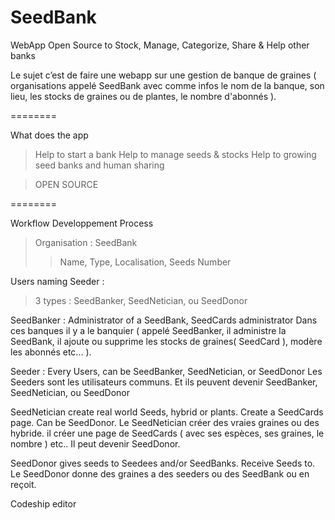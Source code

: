 SeedBank
========

WebApp Open Source to Stock, Manage, Categorize, Share &amp; Help other banks

Le sujet c’est de faire une webapp sur une gestion de banque de graines ( organisations appelé SeedBank avec comme infos le nom de la banque, son lieu, les stocks de graines ou de plantes, le nombre d'abonnés ). 

========

What does the app


> Help to start a bank
> Help to manage seeds & stocks
> Help to growing seed banks and human sharing

> OPEN SOURCE
  
========

Workflow Developpement Process

> Organisation : SeedBank
>
> > Name, Type, Localisation, Seeds Number

Users naming Seeder : 

> 3 types : SeedBanker, SeedNetician, ou SeedDonor

SeedBanker : Administrator of a SeedBank, SeedCards administrator 
Dans ces banques il y a le banquier ( appelé SeedBanker, il administre la SeedBank, il ajoute ou supprime les stocks de graines( SeedCard ), modère les abonnés etc... ). 


Seeder : Every Users, can be SeedBanker, SeedNetician, or SeedDonor
Les Seeders sont les utilisateurs communs. Et ils peuvent devenir SeedBanker, SeedNetician, ou SeedDonor

SeedNetician create real world Seeds, hybrid or plants. Create a SeedCards page. Can be SeedDonor.
Le SeedNetician créer des vraies graines ou des hybride. il créer une page de SeedCards ( avec ses espèces, ses graines, le nombre ) etc..
	Il peut devenir SeedDonor.

SeedDonor gives seeds to Seedees and/or SeedBanks. Receive Seeds to.
Le SeedDonor donne des graines a des seeders ou des SeedBank ou en reçoit. 

  
  
  Codeship editor
